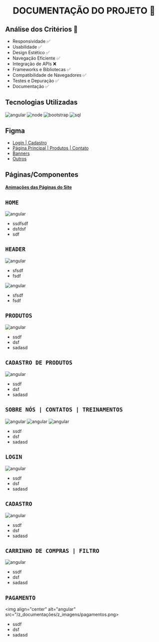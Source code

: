 <h1 align="center"> DOCUMENTAÇÃO DO PROJETO 📃 </h1>

<h2> Análise dos Critérios 🎯 </h2>

  - Responsividade ✅
  - Usabilidade ✅
  - Design Estético ✅
  - Navegação Eficiente ✅
  - Integração de APIs ❌
  - Frameworks e Bibliotecas ✅
  - Compatibilidade de Navegadores ✅
  - Testes e Depuração ✅
  - Documentação ✅

<h2> Tecnologias Utilizadas</h2>
<img align="center" alt="angular" src="https://img.shields.io/badge/Angular-DD0031?style=for-the-badge&logo=angular&logoColor=white">
<img align="center" alt="node" src="https://img.shields.io/badge/Node.js-43853D?style=for-the-badge&logo=node.js&logoColor=white">
<img align="center" alt="bootstrap" src="https://img.shields.io/badge/Bootstrap-563D7C?style=for-the-badge&logo=bootstrap&logoColor=white">
<img align="center" alt="sql" src="https://img.shields.io/badge/MySQL-00000F?style=for-the-badge&logo=mysql&logoColor=white">

<h2> Figma </h2>

- [Login | Cadastro ](https://www.figma.com/file/KY6Jgnkwpvw9S8JeVxxQOP/Untitled?type=design&node-id=0-1&mode=design&t=Y7q5h8RFLVNVCtlX-0)
- [Página Principal | Produtos | Contato](https://www.figma.com/file/Bf5kXF8vOyGe4P697nzNys/Untitled?type=design&mode=design&t=Y7q5h8RFLVNVCtlX-0)
- [Banners](https://www.figma.com/file/aC5XRBj3rbvZstw7mt1quQ/Untitled?type=design&node-id=0-1&mode=design&t=EDkq14K1So4eBTen-0)
- [Outros](https://www.figma.com/file/3MOXA2pBxNc3jWURfs90k2/Untitled?type=design&mode=design&t=EDkq14K1So4eBTen-0)

<h2> Páginas/Componentes </h2>

#### [Animações das Páginas do Site](https://drive.google.com/drive/folders/1Yc0UahIt7qEAvmGsEXFa2381Z6i4F4iY?usp=sharing)

##  `HOME`
<img align="center" alt="angular" src="/z_documentações/z_imagens/home.png">

  - ssdfsdf
  - dsfdsf
  - sdf

## `HEADER`
<img align="center" alt="angular" src="/z_documentações/z_imagens/header_before.png">

  - sfsdf
  - fsdf

<img align="center" alt="angular" src="/z_documentações/z_imagens/header_after.png">

  - sfsdf
  - fsdf

##  `PRODUTOS`
<img align="center" alt="angular" src="/z_documentações/z_imagens/produtos.png">

  - ssdf
  - dsf
  - sadasd

##  `CADASTRO DE PRODUTOS`
<img align="center" alt="angular" src="/z_documentações/z_imagens/painel-produtos.png">

  - ssdf
  - dsf
  - sadasd

## `SOBRE NÓS | CONTATOS | TREINAMENTOS`
<img align="center" alt="angular" src="/z_documentações/z_imagens/sobre-nos.png">
<img align="center" alt="angular" src="/z_documentações/z_imagens/contato.png">
<img align="center" alt="angular" src="/z_documentações/z_imagens/treinamentos.png">

  - ssdf
  - dsf
  - sadasd

## `LOGIN`
<img align="center" alt="angular" src="/z_documentações/z_imagens/login.png">

  - ssdf
  - dsf
  - sadasd

##  `CADASTRO`
<img align="center" alt="angular" src="/z_documentações/z_imagens/cadastro.png">

  - ssdf
  - dsf
  - sadasd

## `CARRINHO DE COMPRAS | FILTRO`
<img align="center" alt="angular" src="/z_documentações/z_imagens/carrinho.png">

  - ssdf
  - dsf
  - sadasd

## `PAGAMENTO`
<img align="center" alt="angular" src="/z_documentações/z_imagens/pagamentos.png>

  - ssdf
  - dsf
  - sadasd



